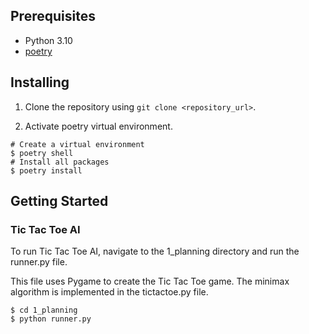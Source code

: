 ## Prerequisites
- Python 3.10
- [poetry](https://python-poetry.org/)

## Installing
1.  Clone the repository using `git clone <repository_url>`.

2. Activate poetry virtual environment.
```
# Create a virtual environment
$ poetry shell
# Install all packages
$ poetry install
```

## Getting Started
### Tic Tac Toe AI
To run Tic Tac Toe AI, navigate to the 1_planning directory and run the runner.py file. 

This file uses Pygame to create the Tic Tac Toe game. The minimax algorithm is implemented in the tictactoe.py file.
```
$ cd 1_planning
$ python runner.py
```
